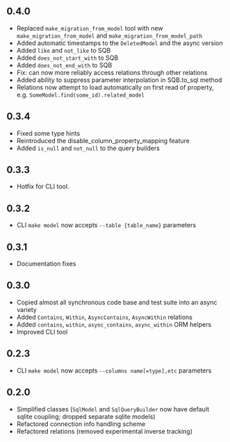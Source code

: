 ## 0.4.0

- Replaced `make_migration_from_model` tool with new `make_migration_from_model`
and `make_migration_from_model_path`
- Added automatic timestamps to the `DeletedModel` and the async version
- Added `like` and `not_like` to SQB
- Added `does_not_start_with` to SQB
- Added `does_not_end_with` to SQB
- Fix: can now more reliably access relations through other relations
- Added ability to suppress parameter interpolation in SQB.to_sql method
- Relations now attempt to load automatically on first read of property, e.g.
`SomeModel.find(some_id).related_model`

## 0.3.4

- Fixed some type hints
- Reintroduced the disable_column_property_mapping feature
- Added `is_null` and `not_null` to the query builders

## 0.3.3

- Hotfix for CLI tool.

## 0.3.2

- CLI `make model` now accepts `--table {table_name}` parameters

## 0.3.1

- Documentation fixes

## 0.3.0

- Copied almost all synchronous code base and test suite into an async variety
- Added `Contains`, `Within`, `AsyncContains`, `AsyncWithin` relations
- Added `contains`, `within`, `async_contains`, `async_within` ORM helpers
- Improved CLI tool

## 0.2.3

- CLI `make model` now accepts `--columns name[=type],etc` parameters

## 0.2.0

- Simplified classes (`SqlModel` and `SqlQueryBuilder` now have default sqlite
coupling; dropped separate sqlite models)
- Refactored connection info handling scheme
- Refactored relations (removed experimental inverse tracking)
